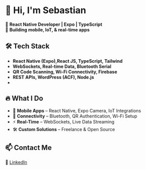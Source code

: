 # 👋 Hi, I'm Sebastian 
🚀 **React Native Developer | Expo | TypeScript**  
💼 **Building mobile, IoT, & real-time apps**  

## 🛠 Tech Stack  
- **React Native (Expo),React JS, TypeScript, Tailwind**  
- **WebSockets, Real-time Data, Bluetooth Serial**  
- **QR Code Scanning, Wi-Fi Connectivity, Firebase**  
- **REST APIs, WordPress (ACF), Node.js**
- 
## 🔥 What I Do  
- 📱 **Mobile Apps** – React Native, Expo Camera, IoT Integrations  
- 🔗 **Connectivity** – Bluetooth, QR Authentication, Wi-Fi Setup
- ⚡ **Real-Time** – WebSockets, Live Data Streaming  
- 🛠 **Custom Solutions** – Freelance & Open Source  

## 📫 Contact Me  
📧 [LinkedIn](https://www.linkedin.com/in/sebastian-kokonozi/)  
